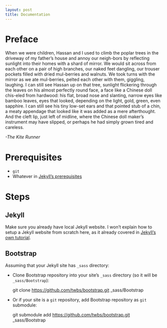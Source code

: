 ```yaml
---
layout: post
title: Documentation
---
```



# Preface

When  we  were  children,  Hassan  and  I  used  to  climb  the  poplar  trees in the driveway of my father’s house and annoy our neigh-bors by reflecting sunlight into their homes with a shard of mirror. We would sit across from each other on a pair of high branches, our naked feet dangling, our trouser pockets filled with dried mul-berries and walnuts. We took turns with the mirror as we ate mul-berries, pelted each other with them, giggling, laughing. I can still see Hassan up on that tree, sunlight flickering through the leaves on his almost perfectly round face, a face like a Chinese doll chis-eled  from  hardwood:  his  flat,  broad  nose  and  slanting,  narrow  eyes like bamboo leaves, eyes that looked, depending on the light, gold, green, even sapphire. I can still see his tiny low-set ears and that pointed stub of a chin, a meaty appendage that looked like it was  added  as  a  mere  afterthought. And  the  cleft  lip,  just  left  of  midline,  where  the  Chinese  doll  maker’s  instrument  may  have  slipped, or perhaps he had simply grown tired and careless.

*-The Kite Runner*


# Prerequisites

-   `git`
-   Whatever in [Jekyll&rsquo;s prerequisites](https://jekyllrb.com/docs/installation/)


# Steps


## Jekyll

Make sure you already have local Jekyll website. I won&rsquo;t explain how to setup a Jekyll website from scratch here, as it already covered in [Jekyll&rsquo;s own tutorial](https://jekyllrb.com/docs/step-by-step/01-setup/).


## Bootstrap

Assuming that your Jekyll site has `_sass` directory:

-   Clone Bootstrap repository into your site&rsquo;s `_sass` directory (so it will be `_sass/Bootstrap`):

    git clone https://github.com/twbs/bootstrap.git _sass/Bootstrap

-   Or if your site is a `git` repository, add Bootstrap repository as `git` submodule:

    git submodule add https://github.com/twbs/bootstrap.git _sass/Bootstrap

